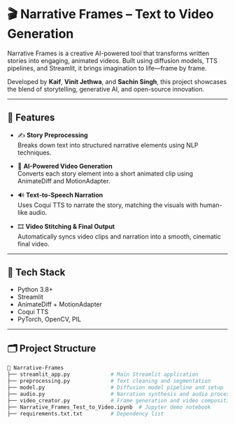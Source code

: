 
# 🎬 Narrative Frames – Text to Video Generation

Narrative Frames is a creative AI-powered tool that transforms written stories into engaging, animated videos. Built using diffusion models, TTS pipelines, and Streamlit, it brings imagination to life—frame by frame.

Developed by **Kaif**, **Vinit Jethwa**, and **Sachin Singh**, this project showcases the blend of storytelling, generative AI, and open-source innovation.

---

## 🚀 Features

- ✍️ **Story Preprocessing**  
  Breaks down text into structured narrative elements using NLP techniques.

- 🧠 **AI-Powered Video Generation**  
  Converts each story element into a short animated clip using AnimateDiff and MotionAdapter.

- 🔊 **Text-to-Speech Narration**  
  Uses Coqui TTS to narrate the story, matching the visuals with human-like audio.

- 🎞️ **Video Stitching & Final Output**  
  Automatically syncs video clips and narration into a smooth, cinematic final video.

---

## 🧰 Tech Stack

- Python 3.8+
- Streamlit
- AnimateDiff + MotionAdapter
- Coqui TTS
- PyTorch, OpenCV, PIL

---

## 🗂️ Project Structure

```bash
📁 Narrative-Frames
├── streamlit_app.py             # Main Streamlit application
├── preprocessing.py             # Text cleaning and segmentation
├── model.py                     # Diffusion model pipeline and setup
├── audio.py                     # Narration synthesis and audio processing
├── video_creator.py             # Frame generation and video composition
├── Narrative_Frames_Test_to_Video.ipynb  # Jupyter demo notebook
├── requirements.txt.txt         # Dependency list
